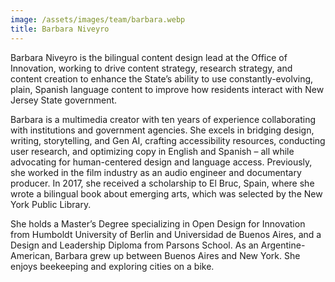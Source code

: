 ```yaml
---
image: /assets/images/team/barbara.webp
title: Barbara Niveyro
---
```


Barbara Niveyro is the bilingual content design lead at the Office of Innovation, working to drive  content strategy, research strategy, and content creation to enhance the State’s ability to use constantly-evolving, plain, Spanish language content to improve how residents interact with New Jersey State government.

Barbara is a multimedia creator with ten years of experience collaborating with institutions and government agencies. She excels in bridging design, writing, storytelling, and Gen AI, crafting accessibility resources, conducting user research, and optimizing copy in English and Spanish – all while advocating for human-centered design and language access. Previously, she worked in the film industry as an audio engineer and documentary producer. In 2017, she received a scholarship to El Bruc, Spain, where she wrote a bilingual book about emerging arts, which was selected by the New York Public Library.

She holds a Master’s Degree specializing in Open Design for Innovation from Humboldt University of Berlin and Universidad de Buenos Aires, and a Design and Leadership Diploma from Parsons School. As an Argentine-American, Barbara grew up between Buenos Aires and New York. She enjoys beekeeping and exploring cities on a bike.
